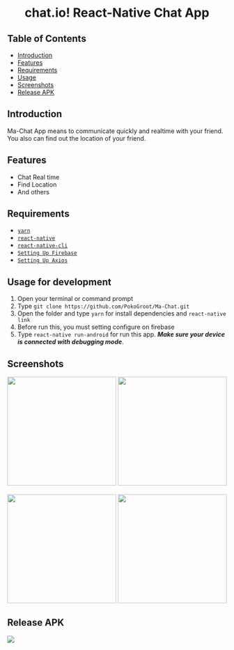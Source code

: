 <h1 align='center'>chat.io! React-Native Chat App</h1>

## Table of Contents

- [Introduction](#introduction)
- [Features](#features)
- [Requirements](#requirements)
- [Usage](#usage-for-development)
- [Screenshots](#screenshots)
- [Release APK](#release-apk)

## Introduction
Ma-Chat App means to communicate quickly and realtime with your friend. You also can find out the location of your friend.

## Features
* Chat Real time
* Find Location
* And others

## Requirements
* [`yarn`](https://yarnpkg.com/en/docs/install)
* [`react-native`](https://facebook.github.io/react-native/docs/getting-started)
* [`react-native-cli`](https://facebook.github.io/react-native/docs/getting-started)
* [`Setting Up Firebase`](https://firebase.google.com/)
* [`Setting Up Axios`](https://github.com/axios/axios)

## Usage for development
1. Open your terminal or command prompt
2. Type `git clone https://github.com/PokoGroot/Ma-Chat.git`
3. Open the folder and type `yarn` for install dependencies and `react-native link`
4. Before run this, you must setting configure on firebase 
5. Type `react-native run-android` for run this app. ***Make sure your device is connected with debugging mode***.

## Screenshots
<div align="center">
       <img width="250" src="https://user-images.githubusercontent.com/47060060/65812577-270d5b00-e1f3-11e9-9bb0-0a61b8414d4e.gif">
       <img width="250" src="https://user-images.githubusercontent.com/47060060/65812546-b6663e80-e1f2-11e9-950b-ddfaa37ca529.gif">
</div>
  <br/>
<div align="center">
       <img width="250" src="https://user-images.githubusercontent.com/47060060/65450510-76583200-de67-11e9-940d-06719107c88b.gif">
       <img width="250" src="https://user-images.githubusercontent.com/47060060/65812586-4906dd80-e1f3-11e9-9897-a7f65546815e.gif">
</div>

## Release APK
<a href="https://drive.google.com/open?id=1EIB3iXkxIYJBSp6yZmAfEpOIGB-9dPmz">
  <img src="https://img.shields.io/badge/download%20on-drive-blue"/>
</a>

